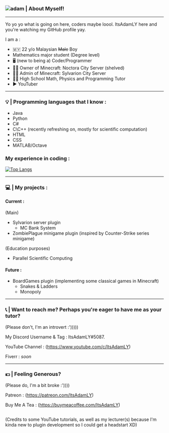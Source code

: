 ### ![adam](https://user-images.githubusercontent.com/84637112/153733153-d83ffa31-ea14-419c-9762-2d1b74228106.jpg)  	| About Myself! 

---------------------------------------------------------------------------------

<!--
**ItsAdamLY/ItsAdamLY** is a ✨ _special_ ✨ repository because its `README.md` (this file) appears on your GitHub profile.

Here are some ideas to get you started:

- 🔭 I’m currently working on ...
- 🌱 I’m currently learning ...
- 👯 I’m looking to collaborate on ...
- 🤔 I’m looking for help with ...
- 💬 Ask me about ...
- 📫 How to reach me: ...
- 😄 Pronouns: ...
- ⚡ Fun fact: ...
-->

Yo yo yo what is going on here, coders maybe loool. ItsAdamLY here and you're watching my GitHub profile yay.

I am a :
- 🇲🇾 22 y/o Malaysian ~~Male~~ Boy
- Mathematics major student (Degree level)
- 🖥 (new to being a) Coder/Programmer
- 👨‍💼 Owner of Minecraft: Noctora City Server (shelved)
- 👨‍💼 Admin of Minecraft: Sylvarion City Server
- 👨‍🏫 High School Math, Physics and Programming Tutor
- ▶ YouTuber

--------------------------------------------------------------------------------

### 💡 | Programming languages that I know :

- Java
- Python
- C#
- C\C++ (recently refreshing on, mostly for scientific computation)
- HTML
- CSS
- MATLAB/Octave

### My experience in coding :

[![Top Langs](https://github-readme-stats.vercel.app/api/top-langs/?username=ItsAdamLY)](https://github.com/anuraghazra/github-readme-stats)

--------------------------------------------------------------------------------

### 💻 | My projects :

#### Current :

(Main)
- Sylvarion server plugin
  - MC Bank System
- ZombiePlague minigame plugin (inspired by Counter-Strike series minigame)

(Education purposes)
- Parallel Scientific Computing

#### Future :

- BoardGames plugin (implementing some classical games in Minecraft)
  - Snakes & Ladders
  - Monopoly

--------------------------------------------------------------------------------

### 📞 | Want to reach me? Perhaps you're eager to have me as your tutor? 
(Please don't, I'm an introvert :')))))

My Discord Username & Tag : ItsAdamLY#5087.

YouTube Channel : (https://www.youtube.com/c/ItsAdamLY)

Fiverr : _soon_

--------------------------------------------------------------------------------

### 💵 | Feeling Generous? 
(Please do, I'm a bit broke :'))))


Patreon : (https://patreon.com/ItsAdamLY)

Buy Me A Tea : (https://buymeacoffee.com/ItsAdamLY)


##

(Credits to some YouTube tutorials, as well as my lecturer(s) because I'm kinda new to plugin development so I could get a headstart XD)
